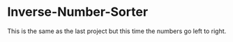# Inverse-Number-Sorter
This is the same as the last project but this time the numbers go left to right.

